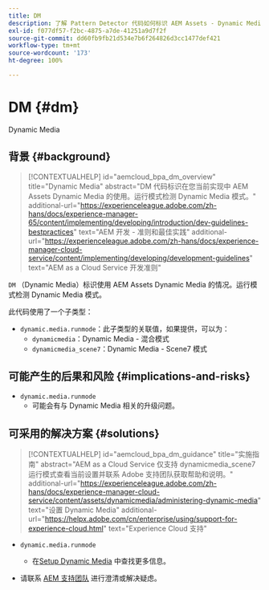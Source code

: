 ```yaml
---
title: DM
description: 了解 Pattern Detector 代码如何标识 AEM Assets - Dynamic Media 的使用情况。
exl-id: f077df57-f2bc-4875-a7de-41251a9d7f2f
source-git-commit: dd60fb9fb21d534e7b6f264826d3cc1477def421
workflow-type: tm+mt
source-wordcount: '173'
ht-degree: 100%

---
```


# DM {#dm}

Dynamic Media

## 背景 {#background}

>[!CONTEXTUALHELP]
>id="aemcloud_bpa_dm_overview"
>title="Dynamic Media"
>abstract="DM 代码标识在您当前实现中 AEM Assets Dynamic Media 的使用。运行模式检测 Dynamic Media 模式。"
>additional-url="https://experienceleague.adobe.com/zh-hans/docs/experience-manager-65/content/implementing/developing/introduction/dev-guidelines-bestpractices" text="AEM 开发 - 准则和最佳实践"
>additional-url="https://experienceleague.adobe.com/zh-hans/docs/experience-manager-cloud-service/content/implementing/developing/development-guidelines" text="AEM as a Cloud Service 开发准则"

`DM` （Dynamic Media）标识使用 AEM Assets Dynamic Media 的情况。运行模式检测 Dynamic Media 模式。

此代码使用了一个子类型：

* `dynamic.media.runmode`：此子类型的关联值，如果提供，可以为：
   * `dynamicmedia`：Dynamic Media - 混合模式
   * `dynamicmedia_scene7`：Dynamic Media - Scene7 模式

## 可能产生的后果和风险 {#implications-and-risks}

* `dynamic.media.runmode`
   * 可能会有与 Dynamic Media 相关的升级问题。

## 可采用的解决方案 {#solutions}

>[!CONTEXTUALHELP]
>id="aemcloud_bpa_dm_guidance"
>title="实施指南"
>abstract="AEM as a Cloud Service 仅支持 dynamicmedia_scene7 运行模式查看当前设置并联系 Adobe 支持团队获取帮助和说明。"
>additional-url="https://experienceleague.adobe.com/zh-hans/docs/experience-manager-cloud-service/content/assets/dynamicmedia/administering-dynamic-media" text="设置 Dynamic Media"
>additional-url="https://helpx.adobe.com/cn/enterprise/using/support-for-experience-cloud.html" text="Experience Cloud 支持"


* `dynamic.media.runmode`
   * 在[Setup Dynamic Media](https://experienceleague.adobe.com/zh-hans/docs/experience-manager-cloud-service/content/assets/dynamicmedia/administering-dynamic-media) 中查找更多信息。

* 请联系 [AEM 支持团队](https://helpx.adobe.com/cn/enterprise/using/support-for-experience-cloud.html) 进行澄清或解决疑虑。
